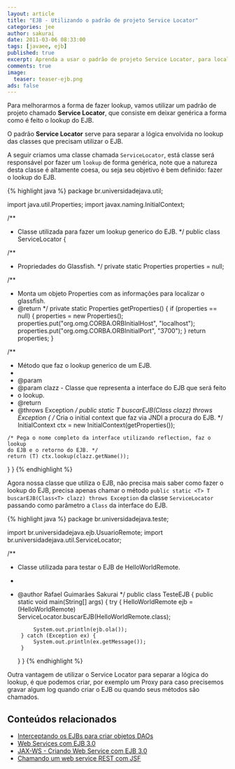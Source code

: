 ```yaml
---
layout: article
title: "EJB - Utilizando o padrão de projeto Service Locator"
categories: jee
author: sakurai
date: 2011-03-06 08:33:00
tags: [javaee, ejb]
published: true
excerpt: Aprenda a usar o padrão de projeto Service Locator, para localizar seus componentes EJB.
comments: true
image:
  teaser: teaser-ejb.png
ads: false
---
```


Para melhorarmos a forma de fazer lookup, vamos utilizar um padrão de projeto chamado **Service Locator**, que consiste em deixar genérica a forma como é feito o lookup do EJB.

O padrão **Service Locator** serve para separar a lógica envolvida no lookup das classes que precisam utilizar o EJB.

A seguir criamos uma classe chamada `ServiceLocator`, está classe será responsável por fazer um `lookup` de forma genérica, note que a natureza desta classe é altamente coesa, ou seja seu objetivo é bem definido: fazer o lookup do EJB.

{% highlight java %}
package br.universidadejava.util;

import java.util.Properties;
import javax.naming.InitialContext;

/**
 * Classe utilizada para fazer um lookup generico do EJB.
 */
public class ServiceLocator {

  /**
   * Propriedades do Glassfish.
   */
  private static Properties properties = null;

  /**
   * Monta um objeto Properties com as informações para localizar o glassfish.
   * @return
   */
  private static Properties getProperties() {
    if (properties == null) {
      properties = new Properties();
      properties.put("org.omg.CORBA.ORBInitialHost", "localhost");
      properties.put("org.omg.CORBA.ORBInitialPort", "3700");
    }
    return properties;
  }

  /**
   * Método que faz o lookup generico de um EJB.
   *
   * @param <T>
   * @param clazz - Classe que representa a interface do EJB que será feito
   * o lookup.
   * @return
   * @throws Exception
   */
  public static <T> T buscarEJB(Class<T> clazz) throws Exception {
    /* Cria o initial context que faz via JNDI a procura do EJB. */
    InitialContext ctx = new InitialContext(getProperties());

    /* Pega o nome completo da interface utilizando reflection, faz o lookup
    do EJB e o retorno do EJB. */
    return (T) ctx.lookup(clazz.getName());
  }
}
{% endhighlight %}

Agora nossa classe que utiliza o EJB, não precisa mais saber como fazer o lookup do EJB, precisa apenas chamar o método `public static <T> T buscarEJB(Class<T> clazz) throws Exception` da classe `ServiceLocator` passando como parâmetro a `Class` da interface do EJB.

{% highlight java %}
package br.universidadejava.teste;

import br.universidadejava.ejb.UsuarioRemote;
import br.universidadejava.util.ServiceLocator;

/**
 * Classe utilizada para testar o EJB de HelloWorldRemote.
 *
 * @author Rafael Guimarães Sakurai
 */
public class TesteEJB {
    public static void main(String[] args) {
        try {
            HelloWorldRemote ejb = (HelloWorldRemote) ServiceLocator.buscarEJB(HelloWorldRemote.class);

            System.out.println(ejb.ola());
        } catch (Exception ex) {
            System.out.println(ex.getMessage());
        }
    }
}
{% endhighlight %}

Outra vantagem de utilizar o Service Locator para separar a lógica do lookup, é que podemos criar, por exemplo um Proxy para caso precisemos gravar algum log quando criar o EJB ou quando seus métodos são chamados.


## Conteúdos relacionados

- [Interceptando os EJBs para criar objetos DAOs](http://www.universidadejava.com.br/jee/ejb-interceptando/)
- [Web Services com EJB 3.0](http://www.universidadejava.com.br/jee/webservice-com-ejb/)
- [JAX-WS - Criando Web Service com EJB 3.0](http://www.universidadejava.com.br/jee/criando-webservice-com-ejb/)
- [Chamando um web service REST com JSF](http://www.universidadejava.com.br/jee/webservice-rest-jsf/)
